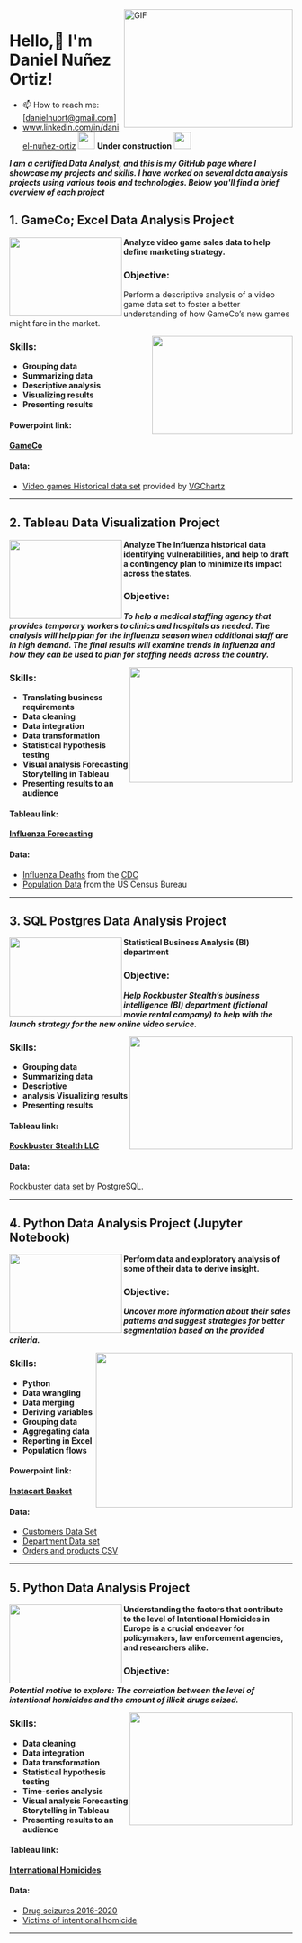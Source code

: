 <img align="right" alt="GIF" src="https://github.com/DanielNuOrt/DanielNuOrt/assets/133763346/b21b0e78-e311-47aa-8bc9-0298e393897e" width="300" height="210" />

# Hello,👋 I'm Daniel Nuñez Ortiz!
- 📫 How to reach me: [danielnuort@gmail.com]
- www.linkedin.com/in/daniel-nuñez-ortiz
<img src="https://github.com/DanielNuOrt/DanielNuOrt/assets/133763346/a954f815-e8b3-4fcb-afb9-f8adb1655b83" width="30" height="30" /> **Under construction** <img src="https://github.com/DanielNuOrt/DanielNuOrt/assets/133763346/a954f815-e8b3-4fcb-afb9-f8adb1655b83" width="30" height="30" />

***I am a certified Data Analyst, and this is my GitHub page where I showcase my projects and skills. I have worked on several data analysis projects using various tools and technologies. Below you'll find a brief overview of each project***

## 1. GameCo; Excel Data Analysis Project

<img align="left" src="https://github.com/DanielNuOrt/DanielNuOrt/assets/133763346/592747df-4bcb-412c-87bc-394bbad9708b" width="200" height="140" />

**Analyze video game sales data to help define marketing strategy.**

### Objective:

Perform a descriptive analysis of a video game data set to foster a better understanding of how GameCo’s new games might fare in the market.

<img align="right" src="https://github.com/DanielNuOrt/DanielNuOrt/assets/133763346/111f3454-db64-49cc-97da-9e9c832c7d61" width="250" height="175" />

 ### Skills:

 - **Grouping data**
 - **Summarizing data**
 - **Descriptive analysis**
 - **Visualizing results**
 - **Presenting results**

#### Powerpoint link:
[**GameCo**](GameCo_FinaL_Daniel.pdf)

#### Data:

- [Video games Historical data set](https://view.officeapps.live.com/op/view.aspx?src=https%3A%2F%2Fimages.careerfoundry.com%2Fpublic%2Fcourses%2Fintro-to-data%2FE1%2Fvgsales.xlsx&wdOrigin=BROWSELINK) provided by [VGChartz](http://vgchartz.com/methodology.php])

---

## 2. Tableau Data Visualization Project

<img align="left" src="https://github.com/DanielNuOrt/DanielNuOrt/assets/133763346/d89f125c-1097-4c85-b479-3480a2874b58" width="200" height="140" />

**Analyze The Influenza historical data identifying vulnerabilities, and help to draft a contingency plan to minimize its impact across the states.**

### Objective:
***To help a medical staffing agency that provides temporary workers to clinics and hospitals as needed. The analysis will help plan for the influenza season when additional staff are in high demand. The final results will examine trends in influenza and how they can be used to plan for staffing needs across the country.***

<img align="right" src="https://github.com/DanielNuOrt/DanielNuOrt/assets/133763346/772ac8a6-c5a2-40a8-bc1d-cfc4821b9c1d" width="290" height="205" />

 ### Skills:

- **Translating business requirements** 
- **Data cleaning**
- **Data integration**
- **Data transformation**
- **Statistical hypothesis testing**
- **Visual analysis Forecasting Storytelling in Tableau** 
- **Presenting results to an audience**

#### Tableau link:

[**Influenza Forecasting**](https://public.tableau.com/app/profile/daniel7968/viz/InfluenzaAnalysis2018Forecast/Story1?publish=yes)

#### Data: 
- [Influenza Deaths](https://coach-courses-us.s3.amazonaws.com/public/courses/da_program/CDC_Influenza_Deaths_edited.xlsx) from the [CDC](https://wonder.cdc.gov/ucd-icd10.html)
- [Population Data](https://coach-courses-us.s3.amazonaws.com/public/courses/data-immersion/A1-A2_Influenza_Project/Census_Population_transformed_202101.csv) from the US Census Bureau

---

## 3. SQL Postgres Data Analysis Project

<img align="left" src="https://github.com/DanielNuOrt/DanielNuOrt/assets/133763346/642553e1-b8e7-4e2d-8ca6-3ef30e20bd8f" width="200" height="140" />

**Statistical Business Analysis (BI) department**

### Objective:

***Help Rockbuster Stealth’s business intelligence (BI) department (fictional movie rental company) to help with the launch strategy for the new online video service.***

<img align="right" src="https://github.com/DanielNuOrt/DanielNuOrt/assets/133763346/91448219-5696-42c6-bdd4-2bfd33db3fb6" width="290" height="200" />

 ### Skills:

- **Grouping data**
- **Summarizing data**
- **Descriptive**
- **analysis Visualizing results**
- **Presenting results**

#### Tableau link:
[**Rockbuster Stealth LLC**](https://public.tableau.com/app/profile/daniel7968/viz/RockbusterStealthLLCProject/Story1)

#### Data: 
[Rockbuster data set](http://www.postgresqltutorial.com/wp-content/uploads/2019/05/dvdrental.zip) by PostgreSQL.

---

## 4. Python Data Analysis Project (Jupyter Notebook)


<img align="left" src="https://github.com/DanielNuOrt/DanielNuOrt/assets/133763346/bb661c56-f836-488b-9bf9-2185b1ff27c3" width="200" height="140" />

**Perform data and exploratory analysis of some of their data to derive insight.**

### Objective:
***Uncover more information about their sales patterns and suggest strategies for better segmentation based on the provided criteria.***

<img align="right" src="https://github.com/DanielNuOrt/DanielNuOrt/assets/133763346/ec8bbb5e-dadb-4b40-bcd5-b13d5100c638" width="350" height="275" />

 ### Skills:

- **Python**
- **Data wrangling**
- **Data merging**
- **Deriving variables**
- **Grouping data**
- **Aggregating data**
- **Reporting in Excel**
- **Population flows**

#### Powerpoint link:
[**Instacart Basket**](https://github.com/DanielNuOrt/DanielNuOrt/blob/main/Instacard%20Presentation.pdf)

#### Data:
- [Customers Data Set](https://s3.amazonaws.com/coach-courses-us/public/courses/data-immersion/A4/A4_Data_Assets/customers.zip)
- [Department Data set](https://s3.amazonaws.com/coach-courses-us/public/courses/data-immersion/A4/A4_Data_Assets/4.4_departments.zip)
- [Orders and products CSV](https://s3.amazonaws.com/coach-courses-us/public/courses/data-immersion/A4/A4_Data_Assets/4.3_orders_products.zip)

---

## 5. Python Data Analysis Project

<img align="left" src="https://github.com/DanielNuOrt/DanielNuOrt/assets/133763346/ca0f7cfd-fd38-4dc5-a561-ed31d3c1ad9c" width="200" height="140" />

**Understanding the factors that contribute to the level of Intentional Homicides in Europe is a crucial endeavor for policymakers, law enforcement agencies, and researchers alike.**

### Objective:

***Potential motive to explore: The correlation between the level of intentional homicides and the amount of illicit drugs seized.***

<img align="right" src="https://github.com/DanielNuOrt/DanielNuOrt/assets/133763346/acca4b9b-8a7a-4e5e-9534-166becb05137" width="290" height="200" />

 ### Skills:

- **Data cleaning**
- **Data integration**
- **Data transformation**
- **Statistical hypothesis testing**
- **Time-series analysis**
- **Visual analysis Forecasting Storytelling in Tableau**
- **Presenting results to an audience**

#### Tableau link:
[**International Homicides**](https://public.tableau.com/app/profile/daniel7968/viz/6_7workinprogress/Story1?publish=yes)

#### Data:
- [Drug seizures 2016-2020](https://www.unodc.org/res/wdr2022/MS/Statistical%20Annex/7.1_-_Drug_seizures_2016-2020.xlsx)
- [Victims of intentional homicide](https://dataunodc.un.org/sites/dataunodc.un.org/files/data_cts_intentional_homicide.xlsxv)

---

<!---
DanielNuOrt/DanielNuOrt is a ✨ special ✨ repository because its `README.md` (this file) appears on your GitHub profile.
You can click the Preview link to take a look at your changes.
--->
